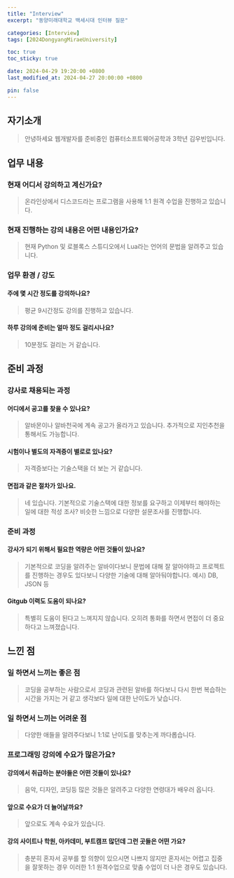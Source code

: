```yaml
---
title: "Interview"
excerpt: "동양미래대학교 백세시대 인터뷰 질문"

categories: [Interview]
tags: [2024DongyangMiraeUniversity]

toc: true
toc_sticky: true

date: 2024-04-29 19:20:00 +0800
last_modified_at: 2024-04-27 20:00:00 +0800

pin: false
---
```


## 자기소개
>안녕하세요 웹개발자를 준비중인 컴퓨터소프트웨어공학과 3학년 김우빈입니다.

## 업무 내용

### 현재 어디서 강의하고 계신가요?
>온라인상에서 디스코드라는 프로그램을 사용해 1:1 원격 수업을 진행하고 있습니다.

### 현재 진행하는 강의 내용은 어떤 내용인가요?
>현재 Python 및 로블록스 스튜디오에서 Lua라는 언어의 문법을 알려주고 있습니다.

### 업무 환경 / 강도

#### 주에 몇 시간 정도를 강의하나요?
> 평균 9시간정도 강의를 진행하고 있습니다.

#### 하루 강의에 준비는 얼마 정도 걸리시나요?
> 10분정도 걸리는 거 같습니다.

## 준비 과정

### 강사로 채용되는 과정

#### 어디에서 공고를 찾을 수 있나요?
> 알바몬이나 알바천국에 계속 공고가 올라가고 있습니다.
> 추가적으로 지인추천을 통해서도 가능합니다. 

#### 시험이나 별도의 자격증이 별로로 있나요?
> 자격증보다는 기술스택을 더 보는 거 같습니다.

#### 면접과 같은 절차가 있나요.
> 네 있습니다. 기본적으로 기술스택에 대한 정보를 요구하고
> 이제부터 해야하는 일에 대한 적성 조사? 비슷한 느낌으로 
> 다양한 설문조사를 진행합니다.

### 준비 과정

#### 강사가 되기 위해서 필요한 역량은 어떤 것들이 있나요?
> 기본적으로 코딩을 알려주는 알바이다보니 문법에 대해 잘 알아야하고
> 프로젝트를 진행하는 경우도 있다보니 다양한 기술에 대해 알아둬야합니다.
> 예시) DB, JSON 등

#### Gitgub 이력도 도움이 되나요?
> 특별히 도움이 된다고 느껴지지 않습니다.
> 오히려 통화를 하면서 면접이 더 중요하다고 느껴졌습니다.

## 느낀 점

### 일 하면서 느끼는 좋은 점
> 코딩을 공부하는 사람으로서 코딩과 관련된 알바를 하다보니
> 다시 한번 복습하는 시간을 가지는 거 같고 
> 생각보다 일에 대한 난이도가 낮습니다.

### 일 하면서 느끼는 어려운 점
> 다양한 애들을 알려주다보니 1:1로 난이도를 맞추는게 까다롭습니다.

### 프로그래밍 강의에 수요가 많은가요?

#### 강의에서 취급하는 분야들은 어떤 것들이 있나요?
> 음악, 디자인, 코딩등 많은 것들은 알려주고
> 다양한 연령대가 배우러 옵니다.

#### 앞으로 수요가 더 늘어날까요?
> 앞으로도 계속 수요가 있습니다.

#### 강의 사이트나 학원, 아카데미, 부트캠프 많던데 그런 곳들은 어떤 가요?
> 충분히 혼자서 공부를 할 의향이 있으시면 나쁘지 않지만
> 혼자서는 어렵고 집중을 잘못하는 경우 이러한 1:1 원격수업으로
> 맞춤 수업이 더 나은 경우도 있습니다.

